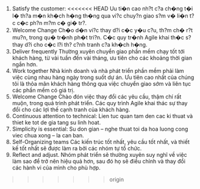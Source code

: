 1. Satisfy the customer:
<<<<<<< HEAD
   Uu ti�n cao nh?t c?a ch�ng t�i l� th?a m�n kh�ch h�ng th�ng qua vi?c chuy?n giao s?m
   v� li�n t?c c�c ph?n m?m c� gi� tr?.
2. Welcome Change
   Ch�o d�n vi?c thay d?i c�c y�u c?u, th?m ch� r?t mu?n, trong qu� tr�nh ph�t tri?n.
   C�c quy tr�nh Agile khai th�c s? thay d?i cho c�c l?i th? c?nh tranh c?a kh�ch h�ng.
3. Deliver frequently
   Thường xuyên chuyển giao phần mềm chạy tốt tới khách hàng, từ vài tuần đến vài tháng, ưu tiên cho các khoảng thời gian ngắn hơn.
4. Work together
   Nhà kinh doanh và nhà phát triển phần mềm phải làm việc cùng nhau hàng ngày trong suốt dự án.
   Ưu tiên cao nhất của chúng tôi là thỏa mãn khách hàng thông qua việc chuyển giao sớm và liên tục các phần mềm có giá trị.
2. Welcome Change
   Chào đón việc thay đổi các yêu cầu, thậm chí rất muộn, trong quá trình phát triển. Các quy trình Agile khai thác sự thay đổi cho các      lợi thế cạnh tranh của khách hàng.
9. Continuous attention to technical:
    Lien tuc quan tam den cac ki thuat và thiet ke tot de gia tang su linh hoat.
10. Simplicity is essential:
    Su don gian – nghe thuat toi da hoa luong cong viec chua xong – la can ban.
11. Self-Organizing teams
    Các kiến trúc tốt nhất, yêu cầu tốt nhất, và thiết kế tốt nhất sẽ được làm ra bởi các nhóm tự tổ chức.
12. Reflect and adjust.
    Nhóm phát triển sẽ thường xuyên suy nghĩ về việc làm sao để trở nên hiệu quả hơn, sau đó họ sẽ điều chỉnh và thay đổi các hành vi         của mình cho phù hợp.
	
>>>>>>> origin
